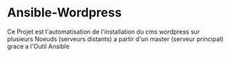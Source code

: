 # Ansible-Wordpress
Ce Projet est l'automatisation de l'installation du cms wordpress sur plusieurs Noeuds (serveurs distants) a partir d'un master (serveur principal) grace a l'Outil Ansible
